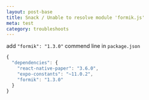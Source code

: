 ```yaml
---
layout: post-base
title: Snack / Unable to resolve module 'formik.js'
meta: test
category: troubleshoots
---
```

add `"formik": "1.3.0"` commend line in `package.json`

```js
{
  "dependencies": {
    "react-native-paper": "3.6.0",
    "expo-constants": "~11.0.2",
    "formik": "1.3.0"
  }
}
```
